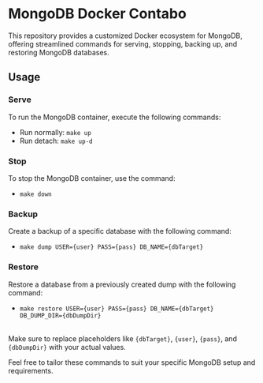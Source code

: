 # MongoDB Docker Contabo
This repository provides a customized Docker ecosystem for MongoDB, offering streamlined commands for serving, stopping, backing up, and restoring MongoDB databases.  

## Usage
### Serve
To run the MongoDB container, execute the following commands:
- Run normally: `make up`
- Run detach: `make up-d` 

### Stop
To stop the MongoDB container, use the command:
- `make down`

### Backup
Create a backup of a specific database with the following command:
- `make dump USER={user} PASS={pass} DB_NAME={dbTarget}`

### Restore
Restore a database from a previously created dump with the following command:
- `make restore USER={user} PASS={pass} DB_NAME={dbTarget} DB_DUMP_DIR={dbDumpDir}` <br><br>

Make sure to replace placeholders like `{dbTarget}`, `{user}`, `{pass}`, and `{dbDumpDir}` with your actual values.

Feel free to tailor these commands to suit your specific MongoDB setup and requirements.

